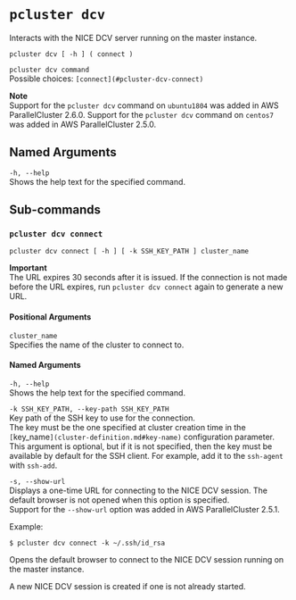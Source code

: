 # `pcluster dcv`<a name="pcluster.dcv"></a>

Interacts with the NICE DCV server running on the master instance\.

```
pcluster dcv [ -h ] ( connect )
```

`pcluster dcv command`  
Possible choices: `[connect](#pcluster-dcv-connect)`

**Note**  
Support for the `pcluster dcv` command on `ubuntu1804` was added in AWS ParallelCluster 2\.6\.0\. Support for the `pcluster dcv` command on `centos7` was added in AWS ParallelCluster 2\.5\.0\.

## Named Arguments<a name="pcluster.dcv.namedarg"></a>

`-h, --help`  
Shows the help text for the specified command\.

## Sub\-commands<a name="pcluster-dcv-subcommands"></a>

### `pcluster dcv connect`<a name="pcluster-dcv-connect"></a>

```
pcluster dcv connect [ -h ] [ -k SSH_KEY_PATH ] cluster_name
```

**Important**  
The URL expires 30 seconds after it is issued\. If the connection is not made before the URL expires, run `pcluster dcv connect` again to generate a new URL\.

#### Positional Arguments<a name="pcluster.dcv.connect.arg"></a>

`cluster_name`  
Specifies the name of the cluster to connect to\.

#### Named Arguments<a name="pcluster.dcv.connect.namedarg"></a>

`-h, --help`  
Shows the help text for the specified command\.

`-k SSH_KEY_PATH, --key-path SSH_KEY_PATH`  
Key path of the SSH key to use for the connection\.  
The key must be the one specified at cluster creation time in the `[`key_name`](cluster-definition.md#key-name)` configuration parameter\. This argument is optional, but if it is not specified, then the key must be available by default for the SSH client\. For example, add it to the `ssh-agent` with `ssh-add`\.

`-s, --show-url`  
Displays a one\-time URL for connecting to the NICE DCV session\. The default browser is not opened when this option is specified\.  
Support for the `--show-url` option was added in AWS ParallelCluster 2\.5\.1\.

Example:

```
$ pcluster dcv connect -k ~/.ssh/id_rsa
```

Opens the default browser to connect to the NICE DCV session running on the master instance\.

A new NICE DCV session is created if one is not already started\.